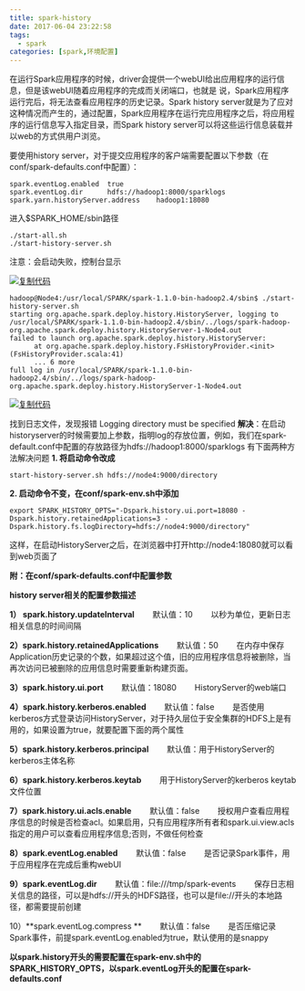 ```yaml
---
title: spark-history
date: 2017-06-04 23:22:58
tags: 
  - spark
categories: [spark,环境配置]
---
```


在运行Spark应用程序的时候，driver会提供一个webUI给出应用程序的运行信息，但是该webUI随着应用程序的完成而关闭端口，也就是 说，Spark应用程序运行完后，将无法查看应用程序的历史记录。Spark history server就是为了应对这种情况而产生的，通过配置，Spark应用程序在运行完应用程序之后，将应用程序的运行信息写入指定目录，而Spark history server可以将这些运行信息装载并以web的方式供用户浏览。

要使用history server，对于提交应用程序的客户端需要配置以下参数（在conf/spark-defaults.conf中配置）：

```
spark.eventLog.enabled  true 
spark.eventLog.dir      hdfs://hadoop1:8000/sparklogs  
spark.yarn.historyServer.address    hadoop1:18080  
```

进入$SPARK_HOME/sbin路径

```
./start-all.sh
./start-history-server.sh 
```

注意：会启动失败，控制台显示

[![复制代码](https://common.cnblogs.com/images/copycode.gif)](javascript:void(0);)

```
hadoop@Node4:/usr/local/SPARK/spark-1.1.0-bin-hadoop2.4/sbin$ ./start-history-server.sh 
starting org.apache.spark.deploy.history.HistoryServer, logging to /usr/local/SPARK/spark-1.1.0-bin-hadoop2.4/sbin/../logs/spark-hadoop-org.apache.spark.deploy.history.HistoryServer-1-Node4.out
failed to launch org.apache.spark.deploy.history.HistoryServer:
      at org.apache.spark.deploy.history.FsHistoryProvider.<init>(FsHistoryProvider.scala:41)
      ... 6 more
full log in /usr/local/SPARK/spark-1.1.0-bin-hadoop2.4/sbin/../logs/spark-hadoop-org.apache.spark.deploy.history.HistoryServer-1-Node4.out
```

[![复制代码](https://common.cnblogs.com/images/copycode.gif)](javascript:void(0);)

找到日志文件，发现报错 Logging directory must be specified
**解决**：在启动historyserver的时候需要加上参数，指明log的存放位置，例如，我们在spark-default.conf中配置的存放路径为hdfs://hadoop1:8000/sparklogs 
有下面两种方法解决问题
**1. 将启动命令改成**

```
start-history-server.sh hdfs://node4:9000/directory
```

**2. 启动命令不变，在conf/spark-env.sh中添加**

```
export SPARK_HISTORY_OPTS="-Dspark.history.ui.port=18080 -Dspark.history.retainedApplications=3 -Dspark.history.fs.logDirectory=hdfs://node4:9000/directory"
```

这样，在启动HistoryServer之后，在浏览器中打开http://node4:18080就可以看到web页面了

 

**附：在conf/spark-defaults.conf中配置参数**

**history server相关的配置参数描述**

**1） spark.history.updateInterval**
　　默认值：10
　　以秒为单位，更新日志相关信息的时间间隔

**2）spark.history.retainedApplications**
　　默认值：50
　　在内存中保存Application历史记录的个数，如果超过这个值，旧的应用程序信息将被删除，当再次访问已被删除的应用信息时需要重新构建页面。

**3）spark.history.ui.port**
　　默认值：18080
　　HistoryServer的web端口

**4）spark.history.kerberos.enabled**
　　默认值：false
　　是否使用kerberos方式登录访问HistoryServer，对于持久层位于安全集群的HDFS上是有用的，如果设置为true，就要配置下面的两个属性

**5）spark.history.kerberos.principal**
　　默认值：用于HistoryServer的kerberos主体名称

**6）spark.history.kerberos.keytab**
　　用于HistoryServer的kerberos keytab文件位置

**7）spark.history.ui.acls.enable**
　　默认值：false
　　授权用户查看应用程序信息的时候是否检查acl。如果启用，只有应用程序所有者和spark.ui.view.acls指定的用户可以查看应用程序信息;否则，不做任何检查

**8）spark.eventLog.enabled**
　　默认值：false 
　　是否记录Spark事件，用于应用程序在完成后重构webUI

**9）spark.eventLog.dir**
　　默认值：file:///tmp/spark-events
　　保存日志相关信息的路径，可以是hdfs://开头的HDFS路径，也可以是file://开头的本地路径，都需要提前创建

10）**spark.eventLog.compress **
　　默认值：false 
　　是否压缩记录Spark事件，前提spark.eventLog.enabled为true，默认使用的是snappy

**以spark.history开头的需要配置在spark-env.sh中的SPARK_HISTORY_OPTS，以spark.eventLog开头的配置在spark-defaults.conf**